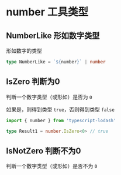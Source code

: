 # number 工具类型

## NumberLike 形如数字类型

形如数字的类型

```ts
type NumberLike = `${number}` | number
```

## IsZero 判断为0

判断一个数字类型（或形如）是否为 `0`

如果是，则得到类型 `true`，否则得到类型 `false`

```ts
import { number } from 'typescript-lodash'

type Result1 = number.IsZero<0> // true
```

## IsNotZero 判断不为0

判断一个数字类型（或形如）是否不为 `0`